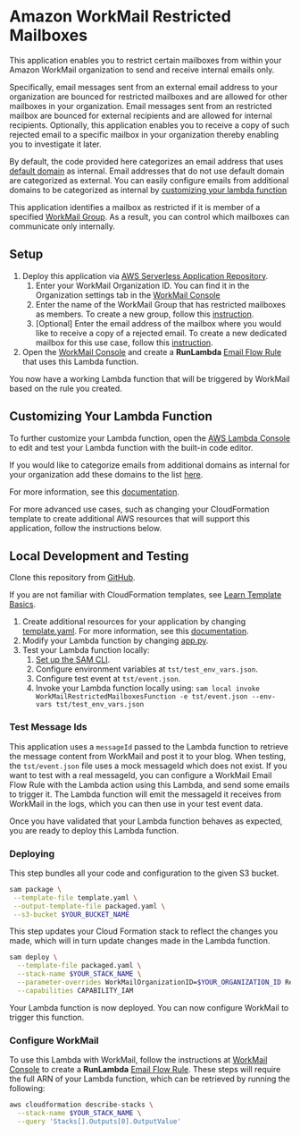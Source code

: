 # Amazon WorkMail Restricted Mailboxes
This application enables you to restrict certain mailboxes from within your Amazon WorkMail organization to send and receive internal emails only. 

Specifically, email messages sent from an external email address to your organization are bounced for restricted mailboxes and are allowed for other mailboxes in your organization. Email messages sent from an restricted mailbox are bounced for external recipients and are allowed for internal recipients. Optionally, this application enables you to receive a copy of such rejected email to a specific mailbox in your organization thereby enabling you to investigate it later.

By default, the code provided here categorizes an email address that uses [default domain](https://docs.aws.amazon.com/workmail/latest/adminguide/default_domain.html) as internal. Email addresses that do not use default domain are categorized as external. You can easily configure emails from additional domains to be categorized as internal by [customizing your lambda function](https://github.com/aws-samples/amazon-workmail-lambda-templates/tree/master/workmail-restricted-mailboxes-python#customizing-your-lambda-function)

This application identifies a mailbox as restricted if it is member of a specified [WorkMail Group](https://docs.aws.amazon.com/workmail/latest/adminguide/groups_overview.html). As a result, you can control which mailboxes can communicate only internally. 

## Setup
1. Deploy this application via [AWS Serverless Application Repository](https://serverlessrepo.aws.amazon.com/applications/arn:aws:serverlessrepo:us-east-1:489970191081:applications~workmail-restricted-mailboxes-python).
    1. Enter your WorkMail Organization ID. You can find it in the Organization settings tab in the [WorkMail Console](https://console.aws.amazon.com/workmail/) 
    2. Enter the name of the WorkMail Group that has restricted mailboxes as members. To create a new group, follow this [instruction](https://docs.aws.amazon.com/workmail/latest/adminguide/add_new_group.html).
    3. [Optional] Enter the email address of the mailbox where you would like to receive a copy of a rejected email. To create a new dedicated mailbox for this use case, follow this [instruction](https://docs.aws.amazon.com/workmail/latest/adminguide/manage-users.html#add_new_user). 
2. Open the [WorkMail Console](https://console.aws.amazon.com/workmail/) and create a **RunLambda** [Email Flow Rule](https://docs.aws.amazon.com/workmail/latest/adminguide/lambda.html#synchronous-rules) that uses this Lambda function.

You now have a working Lambda function that will be triggered by WorkMail based on the rule you created.

## Customizing Your Lambda Function
To further customize your Lambda function, open the [AWS Lambda Console](https://eu-west-1.console.aws.amazon.com/lambda/home?region=eu-west-1#/functions) to edit and test your Lambda function with the built-in code editor.

If you would like to categorize emails from additional domains as internal for your organization add these domains to the list [here](https://github.com/aws-samples/amazon-workmail-lambda-templates/blob/master/workmail-restricted-mailboxes-python/src/utils.py#L55). 

For more information, see this [documentation](https://docs.aws.amazon.com/lambda/latest/dg/code-editor.html).

For more advanced use cases, such as changing your CloudFormation template to create additional AWS resources that will support this application, follow the instructions below.

## Local Development and Testing
Clone this repository from [GitHub](https://github.com/aws-samples/amazon-workmail-lambda-templates).

If you are not familiar with CloudFormation templates, see [Learn Template Basics](https://docs.aws.amazon.com/AWSCloudFormation/latest/UserGuide/gettingstarted.templatebasics.html).

1. Create additional resources for your application by changing [template.yaml](https://github.com/aws-samples/amazon-workmail-lambda-templates/blob/master/workmail-restricted-mailboxes-python/template.yaml). For more information, see this [documentation](https://docs.aws.amazon.com/AWSCloudFormation/latest/UserGuide/template-reference.html).
2. Modify your Lambda function by changing [app.py](https://github.com/aws-samples/amazon-workmail-lambdas-templates/blob/master/workmail-restricted-mailboxes-python/src/app.py).
3. Test your Lambda function locally:
    1. [Set up the SAM CLI](https://aws.amazon.com/serverless/sam/).
    2. Configure environment variables at `tst/test_env_vars.json`.
    3. Configure test event at `tst/event.json`.
    4. Invoke your Lambda function locally using:
        `sam local invoke WorkMailRestrictedMailboxesFunction -e tst/event.json --env-vars tst/test_env_vars.json`

### Test Message Ids
This application uses a `messageId` passed to the Lambda function to retrieve the message content from WorkMail and post it to your blog. When testing, the `tst/event.json` file uses a mock messageId which does not exist. If you want to test with a real messageId, you can configure a WorkMail Email Flow Rule with the Lambda action using this Lambda, and send some emails to trigger it. The Lambda function will emit the messageId it receives from WorkMail in the logs, which you can then use in your test event data.

Once you have validated that your Lambda function behaves as expected, you are ready to deploy this Lambda function.

### Deploying
This step bundles all your code and configuration to the given S3 bucket.

```bash
sam package \
 --template-file template.yaml \
 --output-template-file packaged.yaml \
 --s3-bucket $YOUR_BUCKET_NAME
```

This step updates your Cloud Formation stack to reflect the changes you made, which will in turn update changes made in the Lambda function.
```bash
sam deploy \
  --template-file packaged.yaml \
  --stack-name $YOUR_STACK_NAME \
  --parameter-overrides WorkMailOrganizationID=$YOUR_ORGANIZATION_ID RestrictedGroupName=$YOUR_RESTRICTED_GROUP_NAME ReportMailboxAddress=$YOUR_REPORT_MAILBOX\
  --capabilities CAPABILITY_IAM
```
Your Lambda function is now deployed. You can now configure WorkMail to trigger this function.

### Configure WorkMail
To use this Lambda with WorkMail, follow the instructions at [WorkMail Console](https://console.aws.amazon.com/workmail/) to create a **RunLambda** [Email Flow Rule](https://docs.aws.amazon.com/workmail/latest/adminguide/lambda.html#synchronous-rules). These steps will require the full ARN of your Lambda function, which can be retrieved by running the following:

```bash
aws cloudformation describe-stacks \
  --stack-name $YOUR_STACK_NAME \
  --query 'Stacks[].Outputs[0].OutputValue'
```


